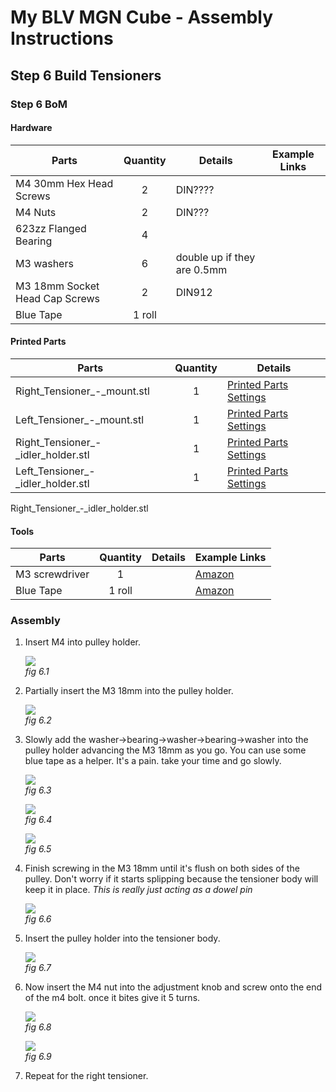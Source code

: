 # My BLV MGN Cube - Assembly Instructions

## Step 6 Build Tensioners

### Step 6 BoM

#### Hardware
| Parts     | Quantity | Details | Example Links |
|-----------|:--------:|---------|---------------|
| M4 30mm Hex Head Screws | 2 | DIN???? | |
| M4 Nuts | 2 | DIN??? | |
| 623zz Flanged Bearing | 4 | |
| M3 washers | 6 | double up if they are 0.5mm | |
| M3 18mm Socket Head Cap Screws | 2 | DIN912 | |
| Blue Tape | 1 roll | | |

#### Printed Parts
| Parts     | Quantity | Details |
|-----------|:--------:|---------|
| Right_Tensioner_-_mount.stl | 1 | [Printed Parts Settings](../partsSettings) |
| Left_Tensioner_-_mount.stl | 1 | [Printed Parts Settings](../partsSettings) |
| Right_Tensioner_-_idler_holder.stl | 1 | [Printed Parts Settings](../partsSettings) |
| Left_Tensioner_-_idler_holder.stl | 1 | [Printed Parts Settings](../partsSettings) |

Right_Tensioner_-_idler_holder.stl

#### Tools
| Parts     | Quantity | Details | Example Links |
|-----------|:--------:|---------|---------------|
| M3 screwdriver | 1 | | [Amazon](https://amzn.to/3qNmEgs) |
| Blue Tape | 1 roll | | [Amazon](https://amzn.to/3ujyctH) |

### Assembly

1. Insert M4 into pulley holder.

    ![](img/06-M4InPulley.jpeg)\
    *fig 6.1*

2. Partially insert the M3 18mm into the pulley holder.

    ![](img/06-M3IntoPulley.jpeg)\
    *fig 6.2*

3. Slowly add the washer->bearing->washer->bearing->washer into the pulley holder advancing the M3 18mm as you go. You can use some blue tape as a helper. It's a pain. take your time and go slowly.

    ![](img/all-BearingStack.jpeg)\
    *fig 6.3*

    ![](img/06-PulleyWBearing.jpeg)\
    *fig 6.4*

    ![](img/06-TapeWasher.jpeg)\
    *fig 6.5*

4. Finish screwing in the M3 18mm until it's flush on both sides of the pulley. Don't worry if it starts splipping because the tensioner body will keep it in place. *This is really just acting as a dowel pin*

    ![](img/06-PulleyHolder.jpeg)\
    *fig 6.6*

5. Insert the pulley holder into the tensioner body.

    ![](img/06-PulleyInTensioner.jpeg)\
    *fig 6.7*

6. Now insert the M4 nut into the adjustment knob and screw onto the end of the m4 bolt. once it bites give it 5 turns.

    ![](img/06-NutInKnob.jpeg)\
    *fig 6.8*

    ![](img/06-TensionerDone.jpeg)\
    *fig 6.9*

7. Repeat for the right tensioner.